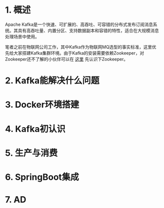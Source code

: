 # 1. 概述

Apache Kafka是一个快速、可扩展的、高吞吐、可容错的分布式发布订阅消息系统。其具有高吞吐量、内置分区、支持数据副本和容错的特性，适合在大规模消息处理场景中使用。

笔者之前在物联网公司工作，其中Kafka作为物联网MQ选型的事实标准，这里优先给大家搭建Kafka集群环境。由于Kafka的安装需要依赖Zookeeper，对Zookeeper还不了解的小伙伴可以在 [这里](https://mp.weixin.qq.com/s/aNpn59gHD_WOhtZkceMwug) 先认识下Zookeeper。

# 2. Kafka能解决什么问题

# 3. Docker环境搭建

# 4. Kafka初认识

# 5. 生产与消费

# 6. SpringBoot集成

# 7. AD